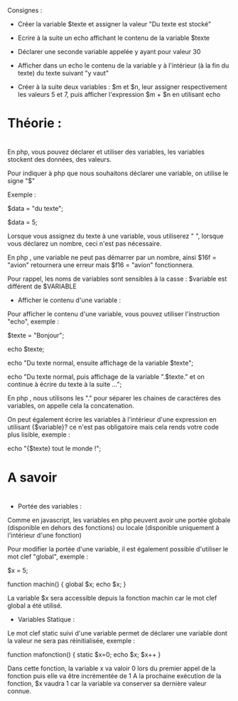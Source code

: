 Consignes :

- Créer la variable $texte et assigner la valeur "Du texte est stocké"

- Ecrire à la suite un echo affichant le contenu de la variable $texte

- Déclarer une seconde variable appelée y ayant pour valeur 30

- Afficher dans un echo le contenu de la variable y à l'intérieur (à la fin du texte) 
du texte suivant "y vaut"

- Créer à la suite deux variables : $m et $n, 
leur assigner respectivement les valeurs 5 et 7, 
puis afficher l'expression $m + $n en utilisant echo


#
# Théorie :
#

En php, vous pouvez déclarer et utiliser des variables, 
les variables stockent des données, des valeurs.

Pour indiquer à php que nous souhaitons déclarer une variable, on utilise le signe "$"

Exemple :

$data = "du texte";

$data = 5;

Lorsque vous assignez du texte à une variable, vous utiliserez " ", 
lorsque vous déclarez un nombre, ceci n'est pas nécessaire.


En php , une variable ne peut pas démarrer par un nombre, 
ainsi $16f = "avion" retournera une erreur mais $f16 = "avion" fonctionnera.

Pour rappel, les noms de variables sont sensibles à la casse : 
$variable est différent de $VARIABLE


- Afficher le contenu d'une variable :

 Pour afficher le contenu d'une variable, vous pouvez utiliser l'instruction "echo", 
 exemple :

 $texte = "Bonjour";

 echo $texte;

 echo "Du texte normal, ensuite affichage de la variable $texte";

 echo "Du texte normal, puis affichage de la variable ".$texte." 
 et on continue à écrire du texte à la suite ...";


En php , nous utilisons les "." pour séparer les chaines de caractères des variables, 
on appelle cela la concatenation.


On peut également écrire les variables à l'intérieur d'une expression 
en utilisant {$variable}? 
ce n'est pas obligatoire mais cela rends votre code plus lisible, exemple :

echo "{$texte} tout le monde !";


#
# A savoir
#


- Portée des variables :

Comme en javascript, les variables en php peuvent avoir une portée globale 
(disponible en dehors des fonctions) ou locale
(disponible uniquement à l'intérieur d'une fonction)

Pour modifier la portée d'une variable, il est également possible d'utiliser 
le mot clef "global", exemple :

$x = 5;

function machin()
{
    global $x;
    echo $x;
}

La variable $x sera accessible depuis la fonction machin car le mot clef global 
a été utilisé.


- Variables Statique :

Le mot clef static suivi d'une variable permet de déclarer une variable 
dont la valeur ne sera pas réinitialisée, exemple :

function mafonction()
{
static $x=0;
echo $x;
$x++
}

Dans cette fonction, la variable x va valoir 0 lors du premier appel de la fonction 
puis elle va être incrémentée de 1
A la prochaine exécution de la fonction, 
$x vaudra 1 car la variable va conserver sa dernière valeur connue.


